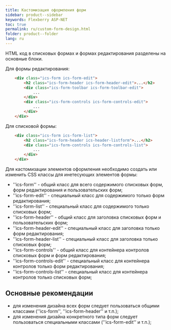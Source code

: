 ```yaml
---
title: Кастомизация оформления форм
sidebar: product--sidebar
keywords: Flexberry ASP-NET
toc: true
permalink: ru/custom-form-design.html
folder: product--folder
lang: ru
---
```


HTML код в списковых формах и формах редактирования разделены на основные блоки.

Для формы редактирования:
```html
    <div class="ics-form ics-form-edit">
        <h2 class="ics-form-header ics-form-header-edit">...</h2>
        <div class="ics-form-toolbar ics-form-toolbar-edit">
            ...
        </div>
        <div class="ics-form-controls ics-form-controls-edit">
            ...
        </div>
    </div>
```
Для списковой формы:
```html
    <div class="ics-form ics-form-list">
        <h2 class="ics-form-header ics-header-listform">...</h2>
        <div class="ics-form-controls ics-form-controls-list">
            ...
        </div>
    </div>
```

Для кастомизации элементов оформления необходимо создать или изменить CSS классы для инетесующих элементов формы:
* ''ics-form'' - общий класс для всего содержимого списковых форм, форм редактирования и пользовательских форм;
* ''ics-form-edit'' - специальный класс для содержимого только форм редактирования;
* ''ics-form-list'' - специальный класс для содержимого только списковых форм;
* ''ics-form-header'' - общий класс для заголовка списковых форм и пользовательских форм;
* ''ics-form-header-edit'' - специальный класс для заголовка только форм редактирования;
* ''ics-form-header-list'' - специальный класс для заголовка только списковых форм;
* ''ics-form-controls'' - общий класс для контейнера контролов списковых форм и форм редактирования;
* ''ics-form-controls-edit'' - специальный класс для контейнера контролов только форм редактирования;
* ''ics-form-controls-list'' - специальный класс для контейнера контролов только списковых форм;

## Основные рекомендации
* для изменения дизайна всех форм следует пользоваться общими классами (''ics-form'', ''ics-form-header'' и т.п.);
* для изменения дизайна конкретного типа форм следует пользоваться специальными классами (''ics-form-edit'' и т.п.);